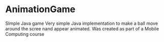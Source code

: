 # AnimationGame
SImple Java game
Very simple Java implementation to make a ball move around the scree nand appear animated. 
Was created as part of a Mobile Computing course
